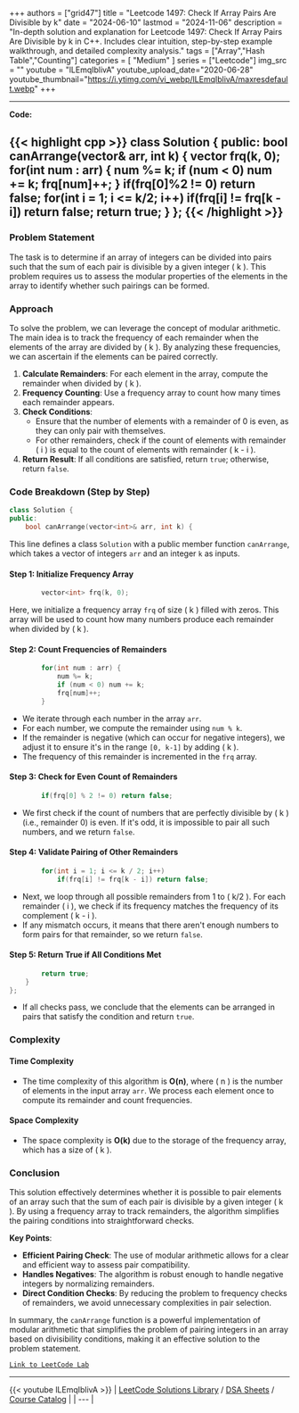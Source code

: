 
+++
authors = ["grid47"]
title = "Leetcode 1497: Check If Array Pairs Are Divisible by k"
date = "2024-06-10"
lastmod = "2024-11-06"
description = "In-depth solution and explanation for Leetcode 1497: Check If Array Pairs Are Divisible by k in C++. Includes clear intuition, step-by-step example walkthrough, and detailed complexity analysis."
tags = ["Array","Hash Table","Counting"]
categories = [
    "Medium"
]
series = ["Leetcode"]
img_src = ""
youtube = "lLEmqIblivA"
youtube_upload_date="2020-06-28"
youtube_thumbnail="https://i.ytimg.com/vi_webp/lLEmqIblivA/maxresdefault.webp"
+++



---
**Code:**

{{< highlight cpp >}}
class Solution {
public:
    bool canArrange(vector<int>& arr, int k) {
        vector<int> frq(k, 0);
        for(int num : arr) {
            num %= k;
            if (num < 0) num += k;
            frq[num]++;
        }
        if(frq[0]%2 != 0) return false;
        for(int i = 1; i <= k/2; i++)
            if(frq[i] != frq[k - i]) return false;
        return true;
    }
};
{{< /highlight >}}
---

### Problem Statement

The task is to determine if an array of integers can be divided into pairs such that the sum of each pair is divisible by a given integer \( k \). This problem requires us to assess the modular properties of the elements in the array to identify whether such pairings can be formed.

### Approach

To solve the problem, we can leverage the concept of modular arithmetic. The main idea is to track the frequency of each remainder when the elements of the array are divided by \( k \). By analyzing these frequencies, we can ascertain if the elements can be paired correctly.

1. **Calculate Remainders**: For each element in the array, compute the remainder when divided by \( k \).
2. **Frequency Counting**: Use a frequency array to count how many times each remainder appears.
3. **Check Conditions**:
   - Ensure that the number of elements with a remainder of 0 is even, as they can only pair with themselves.
   - For other remainders, check if the count of elements with remainder \( i \) is equal to the count of elements with remainder \( k - i \).
4. **Return Result**: If all conditions are satisfied, return `true`; otherwise, return `false`.

### Code Breakdown (Step by Step)

```cpp
class Solution {
public:
    bool canArrange(vector<int>& arr, int k) {
```
This line defines a class `Solution` with a public member function `canArrange`, which takes a vector of integers `arr` and an integer `k` as inputs.

#### Step 1: Initialize Frequency Array

```cpp
        vector<int> frq(k, 0);
```
Here, we initialize a frequency array `frq` of size \( k \) filled with zeros. This array will be used to count how many numbers produce each remainder when divided by \( k \).

#### Step 2: Count Frequencies of Remainders

```cpp
        for(int num : arr) {
            num %= k;
            if (num < 0) num += k;
            frq[num]++;
        }
```
- We iterate through each number in the array `arr`.
- For each number, we compute the remainder using `num % k`. 
- If the remainder is negative (which can occur for negative integers), we adjust it to ensure it's in the range `[0, k-1]` by adding \( k \).
- The frequency of this remainder is incremented in the `frq` array.

#### Step 3: Check for Even Count of Remainders

```cpp
        if(frq[0] % 2 != 0) return false;
```
- We first check if the count of numbers that are perfectly divisible by \( k \) (i.e., remainder 0) is even. If it's odd, it is impossible to pair all such numbers, and we return `false`.

#### Step 4: Validate Pairing of Other Remainders

```cpp
        for(int i = 1; i <= k / 2; i++)
            if(frq[i] != frq[k - i]) return false;
```
- Next, we loop through all possible remainders from 1 to \( k/2 \). For each remainder \( i \), we check if its frequency matches the frequency of its complement \( k - i \).
- If any mismatch occurs, it means that there aren't enough numbers to form pairs for that remainder, so we return `false`.

#### Step 5: Return True if All Conditions Met

```cpp
        return true;
    }
};
```
- If all checks pass, we conclude that the elements can be arranged in pairs that satisfy the condition and return `true`.

### Complexity

#### Time Complexity
- The time complexity of this algorithm is **O(n)**, where \( n \) is the number of elements in the input array `arr`. We process each element once to compute its remainder and count frequencies.

#### Space Complexity
- The space complexity is **O(k)** due to the storage of the frequency array, which has a size of \( k \).

### Conclusion

This solution effectively determines whether it is possible to pair elements of an array such that the sum of each pair is divisible by a given integer \( k \). By using a frequency array to track remainders, the algorithm simplifies the pairing conditions into straightforward checks.

**Key Points**:
- **Efficient Pairing Check**: The use of modular arithmetic allows for a clear and efficient way to assess pair compatibility.
- **Handles Negatives**: The algorithm is robust enough to handle negative integers by normalizing remainders.
- **Direct Condition Checks**: By reducing the problem to frequency checks of remainders, we avoid unnecessary complexities in pair selection.

In summary, the `canArrange` function is a powerful implementation of modular arithmetic that simplifies the problem of pairing integers in an array based on divisibility conditions, making it an effective solution to the problem statement.

[`Link to LeetCode Lab`](https://leetcode.com/problems/check-if-array-pairs-are-divisible-by-k/description/)

---
{{< youtube lLEmqIblivA >}}
| [LeetCode Solutions Library](https://grid47.xyz/leetcode/) / [DSA Sheets](https://grid47.xyz/sheets/) / [Course Catalog](https://grid47.xyz/courses/) |
| --- |
